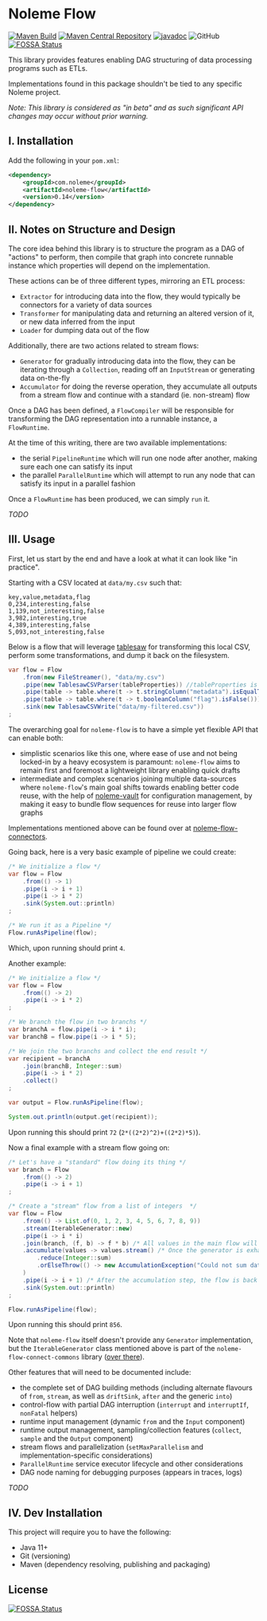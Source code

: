 # Noleme Flow

[![Maven Build](https://github.com/noleme/noleme-flow/actions/workflows/maven.yml/badge.svg?branch=master)](https://github.com/noleme/noleme-flow/actions/workflows/maven.yml)
[![Maven Central Repository](https://maven-badges.herokuapp.com/maven-central/com.noleme/noleme-flow/badge.svg)](https://maven-badges.herokuapp.com/maven-central/com.noleme/noleme-flow)
[![javadoc](https://javadoc.io/badge2/com.noleme/noleme-flow/javadoc.svg)](https://javadoc.io/doc/com.noleme/noleme-flow)
![GitHub](https://img.shields.io/github/license/noleme/noleme-flow)
[![FOSSA Status](https://app.fossa.com/api/projects/git%2Bgithub.com%2Fnoleme%2Fnoleme-flow.svg?type=shield)](https://app.fossa.com/projects/git%2Bgithub.com%2Fnoleme%2Fnoleme-flow?ref=badge_shield)

This library provides features enabling DAG structuring of data processing programs such as ETLs.

Implementations found in this package shouldn't be tied to any specific Noleme project.

_Note: This library is considered as "in beta" and as such significant API changes may occur without prior warning._

## I. Installation

Add the following in your `pom.xml`:

```xml
<dependency>
    <groupId>com.noleme</groupId>
    <artifactId>noleme-flow</artifactId>
    <version>0.14</version>
</dependency>
```

## II. Notes on Structure and Design

The core idea behind this library is to structure the program as a DAG of "actions" to perform, then compile that graph into concrete runnable instance which properties will depend on the implementation.
 
These actions can be of three different types, mirroring an ETL process:

* `Extractor` for introducing data into the flow, they would typically be connectors for a variety of data sources 
* `Transformer` for manipulating data and returning an altered version of it, or new data inferred from the input
* `Loader` for dumping data out of the flow

Additionally, there are two actions related to stream flows:

* `Generator` for gradually introducing data into the flow, they can be iterating through a `Collection`, reading off an `InputStream` or generating data on-the-fly
* `Accumulator` for doing the reverse operation, they accumulate all outputs from a stream flow and continue with a standard (ie. non-stream) flow

Once a DAG has been defined, a `FlowCompiler` will be responsible for transforming the DAG representation into a runnable instance, a `FlowRuntime`. 

At the time of this writing, there are two available implementations:

* the serial `PipelineRuntime` which will run one node after another, making sure each one can satisfy its input
* the parallel `ParallelRuntime` which will attempt to run any node that can satisfy its input in a parallel fashion

Once a `FlowRuntime` has been produced, we can simply `run` it.

_TODO_

## III. Usage

First, let us start by the end and have a look at what it can look like "in practice".

Starting with a CSV located at `data/my.csv` such that:

```csv
key,value,metadata,flag
0,234,interesting,false
1,139,not_interesting,false
3,982,interesting,true
4,389,interesting,false
5,093,not_interesting,false
```

Below is a flow that will leverage [tablesaw](https://github.com/jtablesaw/tablesaw) for transforming this local CSV, perform some transformations, and dump it back on the filesystem.

```java
var flow = Flow
    .from(new FileStreamer(), "data/my.csv")
    .pipe(new TablesawCSVParser(tableProperties)) //tableProperties is a tablesaw-specific configuration classs, don't mind it
    .pipe(table -> table.where(t -> t.stringColumn("metadata").isEqualTo("interesting")))
    .pipe(table -> table.where(t -> t.booleanColumn("flag").isFalse()))
    .sink(new TablesawCSVWrite("data/my-filtered.csv"))
;
```

The overarching goal for `noleme-flow` is to have a simple yet flexible API that can enable both:
* simplistic scenarios like this one, where ease of use and not being locked-in by a heavy ecosystem is paramount: `noleme-flow` aims to remain first and foremost a lightweight library enabling quick drafts
* intermediate and complex scenarios joining multiple data-sources where `noleme-flow`'s main goal shifts towards enabling better code reuse, with the help of [noleme-vault](https://github.com/noleme/noleme-vault) for configuration management, by making it easy to bundle flow sequences for reuse into larger flow graphs 

Implementations mentioned above can be found over at [noleme-flow-connectors](https://github.com/noleme/noleme-flow-connectors).

Going back, here is a very basic example of pipeline we could create:

```java
/* We initialize a flow */
var flow = Flow
    .from(() -> 1)
    .pipe(i -> i + 1)
    .pipe(i -> i * 2)
    .sink(System.out::println)
;

/* We run it as a Pipeline */
Flow.runAsPipeline(flow);
```

Which, upon running should print `4`.

Another example:

```java
/* We initialize a flow */
var flow = Flow
    .from(() -> 2)
    .pipe(i -> i * 2)
;

/* We branch the flow in two branchs */
var branchA = flow.pipe(i -> i * i);
var branchB = flow.pipe(i -> i * 5);

/* We join the two branchs and collect the end result */
var recipient = branchA
    .join(branchB, Integer::sum)
    .pipe(i -> i * 2)
    .collect()
;

var output = Flow.runAsPipeline(flow);

System.out.println(output.get(recipient));
```

Upon running this should print `72` (`2*((2*2)^2)+((2*2)*5)`).

Now a final example with a stream flow going on:

```java
/* Let's have a "standard" flow doing its thing */
var branch = Flow
    .from(() -> 2)
    .pipe(i -> i + 1)
;

/* Create a "stream" flow from a list of integers  */
var flow = Flow
    .from(() -> List.of(0, 1, 2, 3, 4, 5, 6, 7, 8, 9))
    .stream(IterableGenerator::new)
    .pipe(i -> i * i)
    .join(branch, (f, b) -> f * b) /* All values in the main flow will be multiplied by the output from the branch flow */
    .accumulate(values -> values.stream() /* Once the generator is exhausted and all stream nodes have run, we gather the output integers and sum them ; note that accumulation is optional (you could also end the stream with a sink) */
        .reduce(Integer::sum)
        .orElseThrow(() -> new AccumulationException("Could not sum data."))
    )
    .pipe(i -> i + 1) /* After the accumulation step, the flow is back to being a "standard" flow so we can queue further transformations */
    .sink(System.out::println)
;

Flow.runAsPipeline(flow);
```

Upon running this should print `856`.

Note that `noleme-flow` itself doesn't provide any `Generator` implementation, but the `IterableGenerator` class mentioned above is part of the `noleme-flow-connect-commons` library ([over there](https://github.com/noleme/noleme-flow-connectors)).

Other features that will need to be documented include:

* the complete set of DAG building methods (including alternate flavours of `from`, `stream`, as well as `driftSink`, `after` and the generic `into`)
* control-flow with partial DAG interruption (`interrupt` and `interruptIf`, `nonFatal` helpers)
* runtime input management (dynamic `from` and the `Input` component) 
* runtime output management, sampling/collection features (`collect`, `sample` and the `Output` component)
* stream flows and parallelization (`setMaxParallelism` and implementation-specific considerations)
* `ParallelRuntime` service executor lifecycle and other considerations
* DAG node naming for debugging purposes (appears in traces, logs)

_TODO_

## IV. Dev Installation

This project will require you to have the following:

* Java 11+
* Git (versioning)
* Maven (dependency resolving, publishing and packaging) 


## License
[![FOSSA Status](https://app.fossa.com/api/projects/git%2Bgithub.com%2Fnoleme%2Fnoleme-flow.svg?type=large)](https://app.fossa.com/projects/git%2Bgithub.com%2Fnoleme%2Fnoleme-flow?ref=badge_large)
